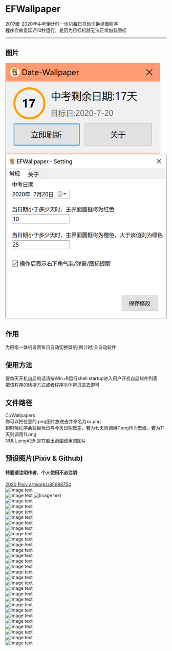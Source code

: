 # EFWallpaper
2017级-2020年中考倒计时一体机每日自动切换桌面程序  
程序会故意延迟10秒运行，是因为目标机器无法正常加载图标  
****  

## 图片  
![Image text](https://github.com/LunaroakF/Images/blob/master/EFWallpaper/f1.png)  
![Image text](https://github.com/LunaroakF/Images/blob/master/EFWallpaper/f2.png)

## 作用  
为班级一体机设置每日自动切换壁纸(倒计时)全自动软件  

## 使用方法  
要每天开机自启的话请按Win+R运行shell:startup进入用户开机自启软件列表  
把该程序的快捷方式或者程序本体拷贝进去即可  

## 文件路径  
C:/Wallpapers  
你可以把任意的.png图片放进去并命名为xx.png  
到时候程序会将目标日与今天日期做差，若为七天则调用7.png作为壁纸，若为11天则调用11.png    
NULL.png可选 是在超出范围调用的图片  

## 预设图片(Pixiv & Github)
#### 转载请注明作者，个人使用不必注明
[2020 Pixiv artworks/85698754](https://www.pixiv.net/artworks/85698754)  
![Image text](https://github.com/LunaroakF/Images/blob/master/EFWallpaper/Backgrounds/NULL.png "NULL.png")  
![Image text](https://github.com/LunaroakF/Images/blob/master/EFWallpaper/Backgrounds/0.png "0.png") 
![Image text](https://github.com/LunaroakF/Images/blob/master/EFWallpaper/Backgrounds/1.png "1.png")  
![Image text](https://github.com/LunaroakF/Images/blob/master/EFWallpaper/Backgrounds/2.png "2.png")  
![Image text](https://github.com/LunaroakF/Images/blob/master/EFWallpaper/Backgrounds/3.png "3.png")  
![Image text](https://github.com/LunaroakF/Images/blob/master/EFWallpaper/Backgrounds/4.png "4.png")  
![Image text](https://github.com/LunaroakF/Images/blob/master/EFWallpaper/Backgrounds/5.png "5.png")  
![Image text](https://github.com/LunaroakF/Images/blob/master/EFWallpaper/Backgrounds/6.png "6.png")  
![Image text](https://github.com/LunaroakF/Images/blob/master/EFWallpaper/Backgrounds/7.png "7.png")  
![Image text](https://github.com/LunaroakF/Images/blob/master/EFWallpaper/Backgrounds/8.png "8.png")  
![Image text](https://github.com/LunaroakF/Images/blob/master/EFWallpaper/Backgrounds/9.png "9.png")  
![Image text](https://github.com/LunaroakF/Images/blob/master/EFWallpaper/Backgrounds/10.png "10.png")  
![Image text](https://github.com/LunaroakF/Images/blob/master/EFWallpaper/Backgrounds/11.png "11.png")  
![Image text](https://github.com/LunaroakF/Images/blob/master/EFWallpaper/Backgrounds/12.png "12.png")  
![Image text](https://github.com/LunaroakF/Images/blob/master/EFWallpaper/Backgrounds/13.png "13.png")  
![Image text](https://github.com/LunaroakF/Images/blob/master/EFWallpaper/Backgrounds/14.png "14.png")  
![Image text](https://github.com/LunaroakF/Images/blob/master/EFWallpaper/Backgrounds/15.png "15.png")  
![Image text](https://github.com/LunaroakF/Images/blob/master/EFWallpaper/Backgrounds/16.png "16.png")  
![Image text](https://github.com/LunaroakF/Images/blob/master/EFWallpaper/Backgrounds/17.png "17.png")  
![Image text](https://github.com/LunaroakF/Images/blob/master/EFWallpaper/Backgrounds/18.png "18.png")  
![Image text](https://github.com/LunaroakF/Images/blob/master/EFWallpaper/Backgrounds/19.png "19.png")  
![Image text](https://github.com/LunaroakF/Images/blob/master/EFWallpaper/Backgrounds/20.png "20.png")  
![Image text](https://github.com/LunaroakF/Images/blob/master/EFWallpaper/Backgrounds/21.png "21.png")  
![Image text](https://github.com/LunaroakF/Images/blob/master/EFWallpaper/Backgrounds/22.png "22.png")  
![Image text](https://github.com/LunaroakF/Images/blob/master/EFWallpaper/Backgrounds/23.png "23.png")  
![Image text](https://github.com/LunaroakF/Images/blob/master/EFWallpaper/Backgrounds/24.png "24.png")  
![Image text](https://github.com/LunaroakF/Images/blob/master/EFWallpaper/Backgrounds/25.png "25.png")  
![Image text](https://github.com/LunaroakF/Images/blob/master/EFWallpaper/Backgrounds/26.png "26.png")  
![Image text](https://github.com/LunaroakF/Images/blob/master/EFWallpaper/Backgrounds/27.png "27.png")  
![Image text](https://github.com/LunaroakF/Images/blob/master/EFWallpaper/Backgrounds/28.png "28.png")  
